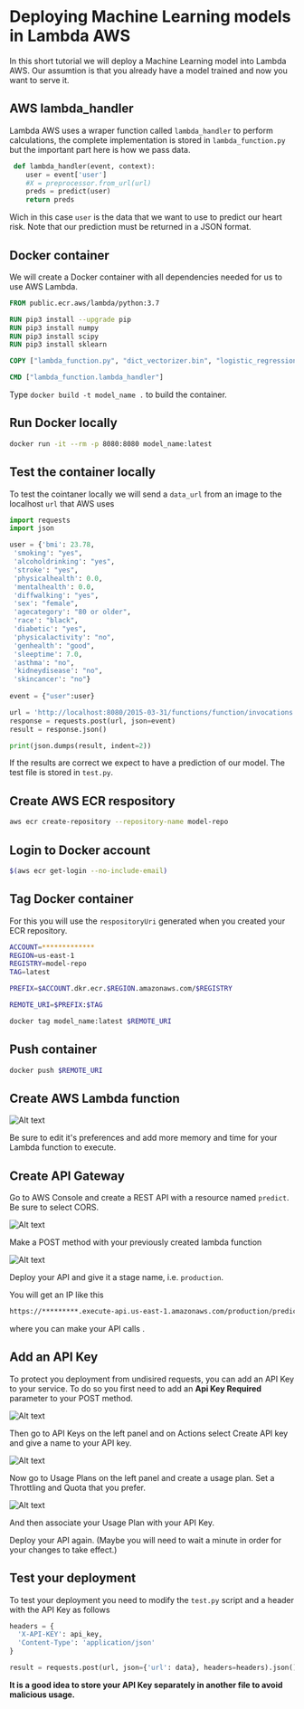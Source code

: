 # Deploying Machine Learning models in Lambda AWS

In this short tutorial we will deploy a Machine Learning model into Lambda AWS. Our assumtion is that you already have a model trained and now you want to serve it.

## AWS lambda_handler

Lambda AWS uses a wraper function called `lambda_handler` to perform calculations,  the complete implementation is stored in `lambda_function.py` but the important part here is how we pass data.

```python
 def lambda_handler(event, context):
    user = event['user']
    #X = preprocessor.from_url(url)
    preds = predict(user)
    return preds
```

Wich in this case `user` is the data that we want to use to predict our heart risk. Note that our prediction must be returned in a JSON format.

## Docker container

We will create a Docker container with all dependencies needed for us to use AWS Lambda.

```dockerfile
FROM public.ecr.aws/lambda/python:3.7

RUN pip3 install --upgrade pip
RUN pip3 install numpy
RUN pip3 install scipy
RUN pip3 install sklearn

COPY ["lambda_function.py", "dict_vectorizer.bin", "logistic_regression.bin",  "./"]

CMD ["lambda_function.lambda_handler"]
```

Type `docker build -t model_name .` to build the container.

## Run Docker locally

```bash
docker run -it --rm -p 8080:8080 model_name:latest
```

## Test the container locally

To test the cointaner locally we will send a `data_url` from an image to the localhost `url` that AWS uses

```python
import requests
import json

user = {'bmi': 23.78,
 'smoking': "yes",
 'alcoholdrinking': "yes",
 'stroke': "yes",
 'physicalhealth': 0.0,
 'mentalhealth': 0.0,
 'diffwalking': "yes",
 'sex': "female",
 'agecategory': "80 or older",
 'race': "black",
 'diabetic': "yes",
 'physicalactivity': "no",
 'genhealth': "good",
 'sleeptime': 7.0,
 'asthma': "no",
 'kidneydisease': "no",
 'skincancer': "no"}
 
event = {"user":user}

url = 'http://localhost:8080/2015-03-31/functions/function/invocations'
response = requests.post(url, json=event)
result = response.json()

print(json.dumps(result, indent=2))
```

If the results are correct we expect to have a prediction of our model. The test file is stored in `test.py`.

## Create AWS ECR respository

```bash
aws ecr create-repository --repository-name model-repo
```

## Login to Docker account

```bash
$(aws ecr get-login --no-include-email)
```

## Tag Docker container

For this you will use the `respositoryUri` generated when you created your ECR repository.

```bash
ACCOUNT=*************
REGION=us-east-1
REGISTRY=model-repo
TAG=latest

PREFIX=$ACCOUNT.dkr.ecr.$REGION.amazonaws.com/$REGISTRY

REMOTE_URI=$PREFIX:$TAG

docker tag model_name:latest $REMOTE_URI
```

## Push container

```bash
docker push $REMOTE_URI
```

## Create AWS Lambda function

![Alt text](/media/manuel/storage/Courses/ml-zoomcamp/course-zoomcamp/09-serverless/homework/own/images/lambda.png "a title")

Be sure to edit it's preferences and add more memory and time for your Lambda function to execute.

## Create API Gateway

Go to AWS Console and create a REST API with a resource named `predict`. Be sure to select CORS.

![Alt text](/media/manuel/storage/Courses/ml-zoomcamp/course-zoomcamp/09-serverless/homework/own/images/api-gateway-resources.png "a title")

Make a POST method with your previously created lambda function

![Alt text](/media/manuel/storage/Courses/ml-zoomcamp/course-zoomcamp/09-serverless/homework/own/images/api-gateway-post.png "a title")

Deploy your API and give it a stage name, i.e. `production`.

You will get an IP  like this

```bash
https://*********.execute-api.us-east-1.amazonaws.com/production/predict
```

where you can make your API calls .

## Add an API Key

To protect you deployment from undisired requests, you can add an API Key to your service. To do so you first need to add an **Api Key Required** parameter to your POST method.

![Alt text](/media/manuel/storage/Courses/ml-zoomcamp/course-zoomcamp/09-serverless/homework/own/images/api-key.png "a title")

Then go to API Keys on the left panel and on Actions select Create API key and give a name to your API key.

![Alt text](/media/manuel/storage/Courses/ml-zoomcamp/course-zoomcamp/09-serverless/homework/own/images/api-key-create.png "a title")

Now go to Usage Plans on the left panel and create a usage plan. Set a Throttling and Quota that you prefer.

![Alt text](/media/manuel/storage/Courses/ml-zoomcamp/course-zoomcamp/09-serverless/homework/own/images/usage_plan.png "a title")

And then associate your Usage Plan with your API Key.

Deploy your API again. (Maybe you will need to wait a minute in order for your changes to take effect.)

## Test your deployment

To test your deployment you need to modify the `test.py` script and a header with the API Key as follows

```python
headers = {
  'X-API-KEY': api_key,
  'Content-Type': 'application/json'
}

result = requests.post(url, json={'url': data}, headers=headers).json()
```

**It is a good idea to store your API Key separately in another file to avoid malicious usage.**


